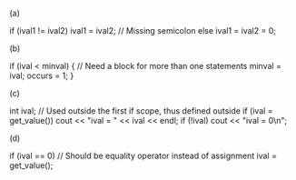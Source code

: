 (a)

if (ival1 != ival2)
  ival1 = ival2;  // Missing semicolon
else ival1 = ival2 = 0;

(b)

if (ival < minval) {  // Need a block for more than one statements
  minval = ival;
  occurs = 1;
}

(c)

int ival;  // Used outside the first if scope, thus defined outside
if (ival = get_value())
  cout << "ival = " << ival << endl;
if (!ival)
  cout << "ival = 0\n";

(d)

if (ival == 0)  // Should be equality operator instead of assignment
  ival = get_value();